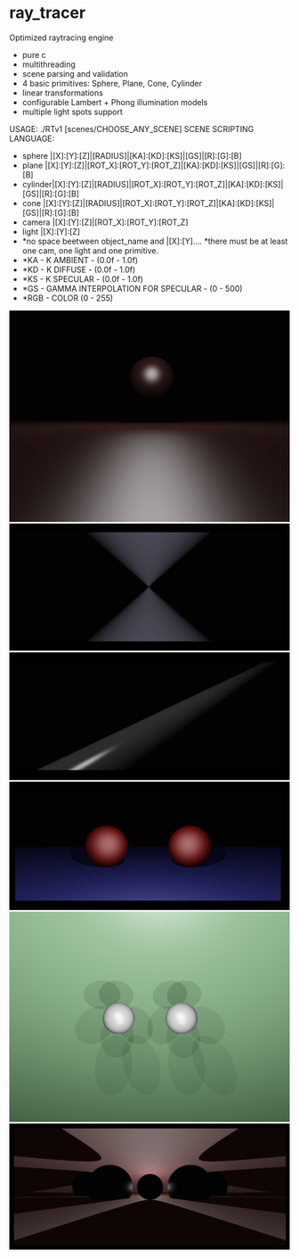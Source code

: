 # ray_tracer
Optimized raytracing engine
- pure c
- multithreading
- scene parsing and validation
- 4 basic primitives: Sphere, Plane, Cone, Cylinder
- linear transformations
- configurable Lambert + Phong illumination models
- multiple light spots support

USAGE: ./RTv1 [scenes/CHOOSE_ANY_SCENE]
SCENE SCRIPTING LANGUAGE:
- sphere  |[X]:[Y]:[Z]|[RADIUS]|[KA]:[KD]:[KS]|[GS]|[R]:[G]:[B]
- plane   |[X]:[Y]:[Z]|[ROT_X]:[ROT_Y]:[ROT_Z]|[KA]:[KD]:[KS]|[GS]|[R]:[G]:[B]
- cylinder|[X]:[Y]:[Z]|[RADIUS]|[ROT_X]:[ROT_Y]:[ROT_Z]|[KA]:[KD]:[KS]|[GS]|[R]:[G]:[B]
- cone    |[X]:[Y]:[Z]|[RADIUS]|[ROT_X]:[ROT_Y]:[ROT_Z]|[KA]:[KD]:[KS]|[GS]|[R]:[G]:[B]
- camera  |[X]:[Y]:[Z]|[ROT_X]:[ROT_Y]:[ROT_Z]
- light   |[X]:[Y]:[Z]
- *no space beetween object_name and |[X]:[Y]....
*there must be at least one cam, one light and one primitive.
- *KA - K AMBIENT - (0.0f - 1.0f)
- *KD - K DIFFUSE - (0.0f - 1.0f)
- *KS - K SPECULAR - (0.0f - 1.0f)
- *GS - GAMMA INTERPOLATION FOR SPECULAR - (0 - 500)
- *RGB - COLOR (0 - 255)

![ALT test](screenshots/4.png)
![ALT test](screenshots/2.png)
![ALT test](screenshots/3.png)
![ALT test](screenshots/1.png)
![ALT test](screenshots/5.png)
![ALT test](screenshots/6.png)
